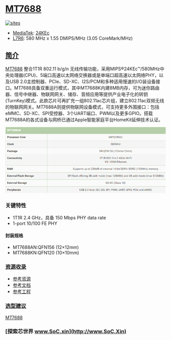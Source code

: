 ﻿# [MT7688](https://github.com/SoCXin/MT7688)

[![sites](http://182.61.61.133/link/resources/SoC.png)](http://www.SoC.Xin)

* [MediaTek](https://www.mediatek.com/): [24KEc](https://github.com/SoCXin/MIPS)
* [L7R6](https://github.com/SoCXin/Level): 580 MHz x 1.55 DMIPS/MHz (3.05 CoreMark/MHz)

## [简介](https://github.com/SoCXin/MT7688/wiki)

[MT7688](https://github.com/SoCXin/MT7688) 整合1T1R 802.11 b/g/n 无线传输功能，采用MIPS®24KEc™/580MHz中央处理器(CPU)、5端口高速以太网络交换器或是单端口超高速以太网络PHY，以及USB 2.0主控制器、PCIe、SD-XC、I2S/PCM和多种适用慢速的I/O装设备接口。MT7688具备双重运行模式，其中MT7688K内建8MB内存，可为迷你路由器、信号中继器、物联网网关、储存、音频应用等提供产业电子化的转钥(TurnKey)模式。此款芯片可再扩充一组802.11ac芯片组，建立802.11ac双频无线的物联网网关。MT7688A则提供物联网设备模式，可支持更多外围接口：包括eMMC、SD-XC、SPI受控器、3个UART端口、PWM以及更多GPIO。搭载MT7688A的各式设备与网桥已通过Apple智能家庭平台HomeKit延伸技术认证。

[![sites](docs/MT7688.png)](https://www.mediatek.cn/products/homeNetworking/mt7688k)

### 关键特性

* 1T1R 2.4 GHz，具备 150 Mbps PHY data rate
* 1-port 10/100 FE PHY

#### 封装规格

* MT7688AN:QFN156 (12×12mm)
* MT7688KN:QFN120 (10×10mm)

### [资源收录](https://github.com/SoCXin)

* [参考资源](src/)
* [参考文档](docs/)
* [参考工程](project/)

### [选型建议](https://github.com/SoCXin)

[MT7688](https://github.com/SoCXin/MT7688)

### [探索芯世界 www.SoC.xin](http://www.SoC.Xin)
